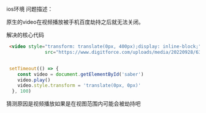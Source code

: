 ios环境
问题描述：

原生的video在视频播放被手机百度劫持之后就无法关闭。



解决的核心代码

``` html
 <video style="transform: translate(0px, 400px);display: inline-block;" loop="" muted="" poster=""
              src="https://www.digitforce.com/uploads/media/20220928/6333fd9b686f5.mp4" id="saber"></video>

```

``` js

 setTimeout(() => {
    const video = document.getElementById('saber')
    video.play()
    video.style.transform = 'translate(0px, 0px)'
  }, 100)

```

猜测原因是视频播放如果是在视图范围内可能会被劫持吧














